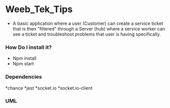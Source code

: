 # Weeb_Tek_Tips

 * A basic application where a user (Customer) can create a service ticket that is then "filtered" through a Server (hub) where a service worker can see a ticket and troubleshoot problems that user is having specifically.

### How Do I install it?

* Npm install
* Npm start

### Dependencies 
*chance
*jest
*socket.io
*socket.io-client

### UML 


  
